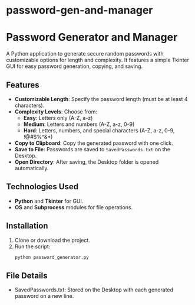 # password-gen-and-manager

# Password Generator and Manager

A Python application to generate secure random passwords with customizable options for length and complexity. It features a simple Tkinter GUI for easy password generation, copying, and saving.

## Features

- **Customizable Length**: Specify the password length (must be at least 4 characters).
- **Complexity Levels**: Choose from:
  - **Easy**: Letters only (A-Z, a-z)
  - **Medium**: Letters and numbers (A-Z, a-z, 0-9)
  - **Hard**: Letters, numbers, and special characters (A-Z, a-z, 0-9, !@#$%^&*)
- **Copy to Clipboard**: Copy the generated password with one click.
- **Save to File**: Passwords are saved to `SavedPasswords.txt` on the Desktop.
- **Open Directory**: After saving, the Desktop folder is opened automatically.

## Technologies Used

- **Python** and **Tkinter** for GUI.
- **OS** and **Subprocess** modules for file operations.

## Installation

1. Clone or download the project.
2. Run the script:
   ```bash
   python password_generator.py

## File Details 
- SavedPasswords.txt: Stored on the Desktop with each generated password on a new line.
